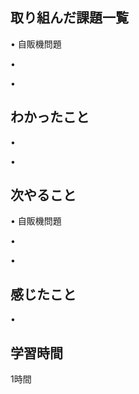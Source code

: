 ## 取り組んだ課題一覧
• 自販機問題


• 


• 


## わかったこと
• 


• 


## 次やること
• 自販機問題


• 


• 

## 感じたこと
• 


## 学習時間
1時間